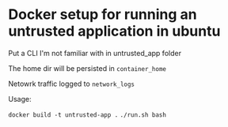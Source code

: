 # Docker setup for running an untrusted application in ubuntu

Put a CLI I'm not familiar with in untrusted_app folder

The home dir will be persisted in `container_home`

Netowrk traffic logged to `network_logs`

Usage:

`docker build -t untrusted-app .`
`./run.sh bash`